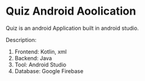 # Quiz Android Aoolication

Quiz is an android Application built in android studio.

Description:
1. Frontend: Kotlin, xml
2. Backend: Java
3. Tool: Android Studio
4. Database: Google Firebase
